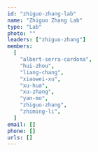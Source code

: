 ```yaml
---
id: "zhiguo-zhang-lab"
name: "Zhiguo Zhang Lab"
type: "Lab"
photo: ""
leaders: ["zhiguo-zhang"]
members:
  [
    "albert-serra-cardona",
    "hui-zhou",
    "liang-chang",
    "xiaowei-xu",
    "xu-hua",
    "xu-zhang",
    "yan-mo",
    "zhiguo-zhang",
    "zhiming-li",
  ]
email: []
phone: []
urls: []
---
```

